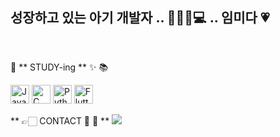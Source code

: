 ## 성장하고 있는 아기 개발자 .. 🍼👶🏻💻 .. 임미다 💗
<br>

<p> 📝 ** STUDY-ing ** ✨ 📚
    <p>
        <img width="30" src="https://user-images.githubusercontent.com/25181517/117201156-9a724800-adec-11eb-9a9d-3cd0f67da4bc.png" alt="Java" title="Java"/>
        <img width="30" src="https://user-images.githubusercontent.com/25181517/192106070-46255bcf-65e6-4c6b-a296-bf8d0d8fb2a7.png" alt="C" title="C"/>
        <img width="30" src="https://user-images.githubusercontent.com/25181517/183423507-c056a6f9-1ba8-4312-a350-19bcbc5a8697.png" alt="Python" title="Python"/>
        <img width="30" src="https://user-images.githubusercontent.com/25181517/186150365-da1eccce-6201-487c-8649-45e9e99435fd.png" alt="Flutter" title="Flutter"/>
    </p>
</p>


<p> ** 👉🏻 CONTACT 📱 📩 **
    <a href="https://velog.io/@wldmsdl7/posts">
        <img src="https://img.shields.io/badge/Velog-1EBC8F?style=for-the-badge&logo=velog&logoColor=white">
    </a>
</p>
